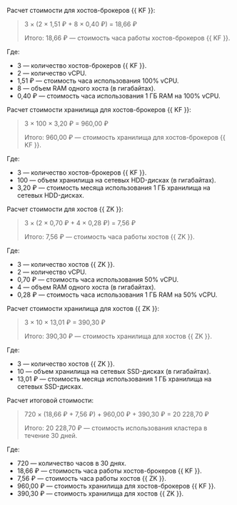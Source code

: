 Расчет стоимости для хостов-брокеров {{ KF }}:

> 3 × (2&nbsp;×&nbsp;1,51&nbsp;₽ + 8&nbsp;×&nbsp;0,40&nbsp;₽) = 18,66&nbsp;₽
> 
> Итого: 18,66&nbsp;₽ — стоимость часа работы хостов-брокеров {{ KF }}.

Где:
* 3 — количество хостов-брокеров {{ KF }}.
* 2 — количество vCPU.
* 1,51&nbsp;₽ — стоимость часа использования 100% vCPU.
* 8 — объем RAM одного хоста (в гигабайтах).
* 0,40&nbsp;₽ — стоимость часа использования 1 ГБ RAM на 100% vCPU.

Расчет стоимости хранилища для хостов-брокеров {{ KF }}:

> 3 × 100 × 3,20&nbsp;₽ = 960,00&nbsp;₽
>
> Итого: 960,00&nbsp;₽ — стоимость хранилища для хостов-брокеров {{ KF }}.

Где:
* 3 — количество хостов-брокеров {{ KF }}.
* 100 — объем хранилища на сетевых HDD-дисках (в гигабайтах).
* 3,20&nbsp;₽ — стоимость месяца использования 1 ГБ хранилища на сетевых HDD-дисках.

Расчет стоимости для хостов {{ ZK }}:

> 3 × (2&nbsp;×&nbsp;0,70&nbsp;₽ + 4&nbsp;×&nbsp;0,28&nbsp;₽) = 7,56&nbsp;₽
>
> Итого: 7,56&nbsp;₽ — стоимость часа работы хостов {{ ZK }}.

Где:
* 3 — количество хостов {{ ZK }}.
* 2 — количество vCPU.
* 0,70&nbsp;₽ — стоимость часа использования 50% vCPU.
* 4 — объем RAM одного хоста (в гигабайтах).
* 0,28&nbsp;₽ — стоимость часа использования 1 ГБ RAM на 50% vCPU.

Расчет стоимости хранилища для хостов {{ ZK }}:

> 3 × 10 × 13,01&nbsp;₽ = 390,30&nbsp;₽
>
> Итого: 390,30&nbsp;₽ — стоимость хранилища для хостов {{ ZK }}.

Где:
* 3 — количество хостов {{ ZK }}.
* 10 — объем хранилища на сетевых SSD-дисках (в гигабайтах).
* 13,01&nbsp;₽ — стоимость месяца использования 1 ГБ хранилища на сетевых SSD-дисках.

Расчет итоговой стоимости:

> 720 × (18,66&nbsp;₽ + 7,56&nbsp;₽) + 960,00&nbsp;₽ + 390,30&nbsp;₽ = 20&nbsp;228,70&nbsp;₽
>
> Итого: 20&nbsp;228,70&nbsp;₽ — стоимость использования кластера в течение 30 дней.

Где:
* 720 — количество часов в 30 днях.
* 18,66&nbsp;₽ — стоимость часа работы хостов-брокеров {{ KF }}.
* 7,56&nbsp;₽ — стоимость часа работы хостов {{ ZK }}.
* 960,00&nbsp;₽ — стоимость хранилища для хостов-брокеров {{ KF }}.
* 390,30&nbsp;₽ — стоимость хранилища для хостов {{ ZK }}.
